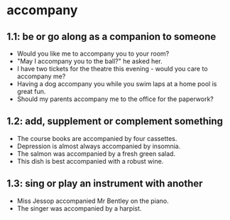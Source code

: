 # accompany
## 1.1: be or go along as a companion to someone

  *  Would you like me to accompany you to your room?
  *  "May I accompany you to the ball?" he asked her.
  *  I have two tickets for the theatre this evening - would you care to accompany me?
  *  Having a dog accompany you while you swim laps at a home pool is great fun.
  *  Should my parents accompany me to the office for the paperwork?

## 1.2: add, supplement or complement something

  *  The course books are accompanied by four cassettes.
  *  Depression is almost always accompanied by insomnia.
  *  The salmon was accompanied by a fresh green salad.
  *  This dish is best accompanied with a robust wine.

## 1.3: sing or play an instrument with another

  *  Miss Jessop accompanied Mr Bentley on the piano.
  *  The singer was accompanied by a harpist.
